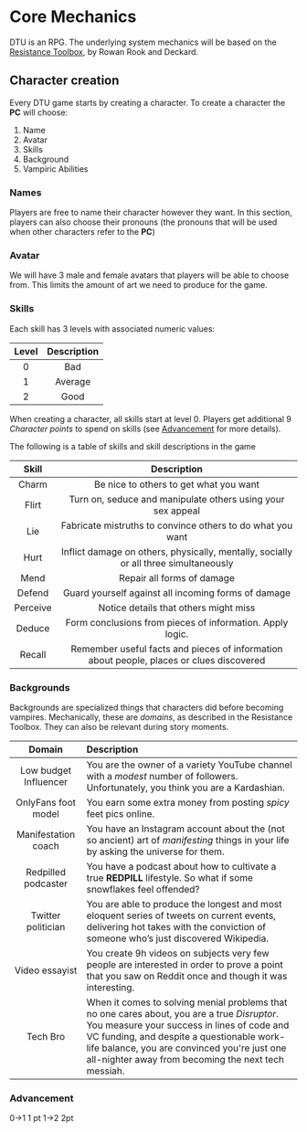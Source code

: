 # Core Mechanics

DTU is an RPG. The underlying system mechanics will be based on the [Resistance Toolbox](https://www.drivethrurpg.com/en/product/254150), by Rowan Rook and Deckard.

## Character creation

Every DTU game starts by creating a character. To create a character the **PC** will choose:

1. Name
2. Avatar
3. Skills
4. Background
5. Vampiric Abilities

### Names

Players are free to name their character however they want. In this section, players can also choose their pronouns (the pronouns that will be used when other characters refer to the **PC**)

### Avatar

We will have 3 male and female avatars that players will be able to choose from. This limits the amount of art we need to produce for the game.

### Skills
Each skill has 3 levels with associated numeric values:

| Level | Description |
|:---:|:---:|
| 0 | Bad |
| 1 | Average |
| 2 | Good |

When creating a character, all skills start at level 0. Players get additional 9 *Character points* to spend on skills (see [Advancement](#Advancement) for more details).

The following is a table of skills and skill descriptions in the game

| Skill | Description |
|:---:|:---:|
| Charm | Be nice to others to get what you want |
| Flirt | Turn on, seduce and manipulate others using your sex appeal |
| Lie | Fabricate mistruths to convince others to do what you want |
| Hurt | Inflict damage on others, physically, mentally, socially or all three simultaneously |
| Mend | Repair all forms of damage |
| Defend | Guard yourself against all incoming forms of damage |
| Perceive | Notice details that others might miss |
| Deduce | Form conclusions from pieces of information. Apply logic. |
| Recall | Remember useful facts and pieces of information about people, places or clues discovered |


### Backgrounds

Backgrounds are specialized things that characters did before becoming vampires. Mechanically, these are *domains*, as described in the Resistance Toolbox. They can also be relevant during story moments.

| Domain | Description |
|:---:|:---|
| Low budget Influencer | You are the owner of a variety YouTube channel with a *modest* number of followers. Unfortunately, you think you are a Kardashian. |
| OnlyFans foot model | You earn some extra money from posting *spicy* feet pics online. |
| Manifestation coach | You have an Instagram account about the (not so ancient) art of *manifesting* things in your life by asking the universe for them. |
| Redpilled podcaster | You have a podcast about how to cultivate a true **REDPILL** lifestyle. So what if some snowflakes feel offended? |
| Twitter politician | You are able to produce the longest and most eloquent series of tweets on current events, delivering hot takes with the conviction of someone who’s just discovered Wikipedia. |
| Video essayist | You create 9h videos on subjects very few people are interested in order to prove a point that you saw on Reddit once and though it was interesting. |
| Tech Bro | When it comes to solving menial problems that no one cares about, you are a true *Disruptor*. You measure your success in lines of code and VC funding, and despite a questionable work-life balance, you are convinced you're just one all-nighter away from becoming the next tech messiah.|

### Advancement

0->1 1 pt
1->2 2pt